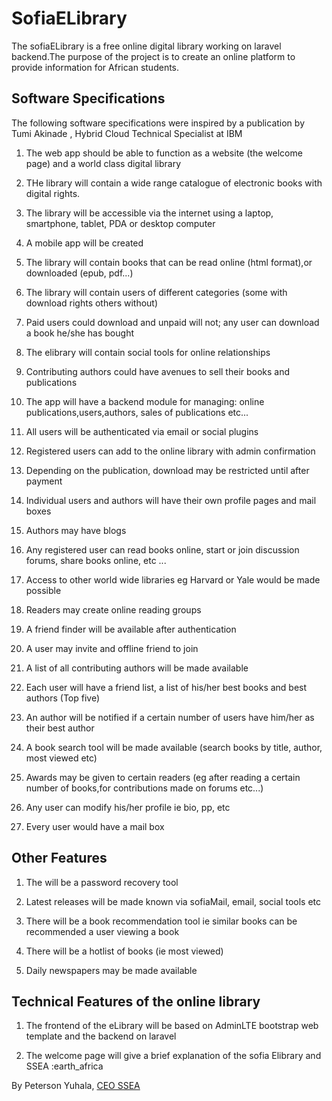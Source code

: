 SofiaELibrary
=============

The sofiaELibrary is a free online digital library working on laravel backend.The purpose of the project is to create an online platform to provide information for African students. 

Software Specifications
--------------------------------------------------------------------------------------------------------------
 The following software specifications were inspired by a publication by Tumi Akinade , Hybrid Cloud Technical Specialist at IBM
1. The web app should be able to function as a website (the welcome page) and a world class digital library

1. THe library will contain a wide range catalogue of electronic books with digital rights.

1. The library will be accessible via the internet using a laptop, smartphone, tablet, PDA or desktop computer

1. A mobile app will be created

1. The library will contain books that can be read online (html format),or downloaded (epub, pdf...)

1. The library will contain users of different categories (some with download rights others without)

1. Paid users could download and unpaid will not; any user can download a book he/she has bought

1. The elibrary will contain social tools for online relationships

1. Contributing authors could have avenues to sell their books and publications

1. The app will have a backend module for managing: online publications,users,authors, sales of publications etc...

1. All users will be authenticated via email or social plugins

1. Registered users can add to the online library with admin confirmation

1. Depending on the publication, download may be restricted until after payment

1. Individual users and authors will have their own profile pages and mail boxes

1. Authors may have blogs

1. Any registered user can read books online, start or join discussion forums, share books online, etc ...

1. Access to other world wide libraries eg Harvard or Yale would be made possible

1. Readers may create online reading groups

1. A friend finder will be available after authentication

1. A user may invite and offline friend to join

1. A list of all contributing authors will be made available

1. Each user will have a friend list, a list of his/her best books and best authors (Top five)

1. An author will be notified if a certain number of users have him/her as their best author

1. A book search tool will be made available (search books by title, author, most viewed etc)

1. Awards may be given to certain readers (eg after reading a certain number of books,for contributions made on forums etc...)

1. Any user can modify his/her profile ie bio, pp, etc

1. Every user would have a mail box

Other Features
---------------
1. The will be a password recovery tool

1. Latest releases will be made known via sofiaMail, email, social tools etc

1. There will be a book recommendation tool ie similar books can be recommended a user viewing a book

1. There will be a hotlist of books (ie most viewed)

1. Daily newspapers may be made available

Technical Features of the online library
-----------------------------------------
1. The frontend of the eLibrary will be based on AdminLTE bootstrap web template and the backend on laravel

1. The welcome page will give a brief explanation of the sofia Elibrary and SSEA :earth_africa


By Peterson Yuhala, [CEO SSEA](#)




